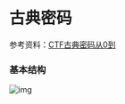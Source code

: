 # 古典密码

参考资料：[CTF古典密码从0到](https://www.cnblogs.com/hetianlab/p/13628249.html)

### 基本结构

![img](https://p3-tt-ipv6.byteimg.com/large/pgc-image/b7318ebff08d4a0081be370b40f7edc4)